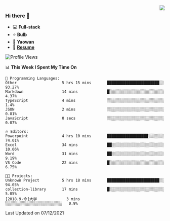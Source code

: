 <img align="right" src="https://github-readme-stats.vercel.app/api?username=LolipopJ&show_icons=true&count_private=true&hide_title=true&include_all_commits=true&theme=vue">

### Hi there 👋

- :computer: **Full-stack**
- :star: **Bulb**
- :pill: **Yaowan**
- :milky_way: [**Resume**](https://cdn.jsdelivr.net/gh/lolipopj/resume/export/resume-en.pdf)

<!--START_SECTION:waka-->
![Profile Views](http://img.shields.io/badge/Profile%20Views-0-blue)

📊 **This Week I Spent My Time On** 

```text
💬 Programming Languages: 
Other                    5 hrs 15 mins       ███████████████████████░░   93.27% 
Markdown                 14 mins             █░░░░░░░░░░░░░░░░░░░░░░░░   4.37% 
TypeScript               4 mins              ░░░░░░░░░░░░░░░░░░░░░░░░░   1.4% 
JSON                     2 mins              ░░░░░░░░░░░░░░░░░░░░░░░░░   0.81% 
JavaScript               0 secs              ░░░░░░░░░░░░░░░░░░░░░░░░░   0.07%

🔥 Editors: 
Powerpoint               4 hrs 10 mins       ██████████████████░░░░░░░   74.01% 
Excel                    34 mins             ██░░░░░░░░░░░░░░░░░░░░░░░   10.06% 
Word                     31 mins             ██░░░░░░░░░░░░░░░░░░░░░░░   9.19% 
VS Code                  22 mins             █░░░░░░░░░░░░░░░░░░░░░░░░   6.75%

🐱‍💻 Projects: 
Unknown Project          5 hrs 18 mins       ███████████████████████░░   94.05% 
collection-library       17 mins             █░░░░░░░░░░░░░░░░░░░░░░░░   5.05% 
[2018.9-今]大学             3 mins              ░░░░░░░░░░░░░░░░░░░░░░░░░   0.9%

```


 Last Updated on 07/12/2021
<!--END_SECTION:waka-->
